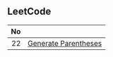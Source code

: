 ## LeetCode

| No | |
| -----:| -------------- |
| 22 | [Generate Parentheses](./generate-parentheses) |

